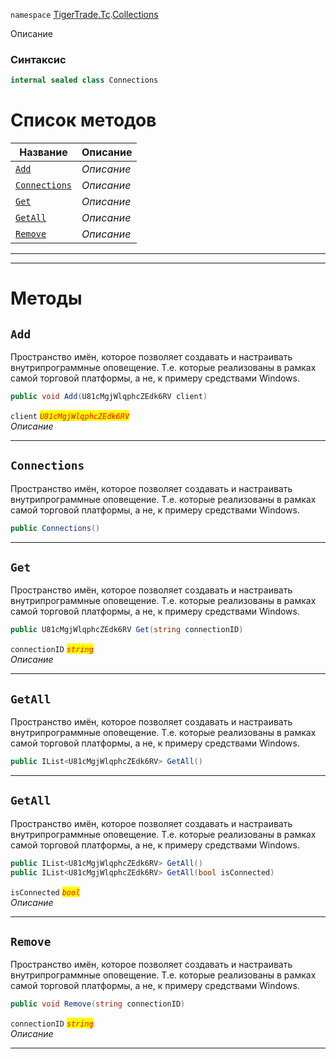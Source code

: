 
`namespace` [TigerTrade.Tc](../../TigerTrade.Tc.md).[Collections](../../TigerTrade.Tc/Collections.md)


Описание

### Синтаксис
```csharp
internal sealed class Connections
```


# Список методов
| Название | Описание |
| --- | --- |
| [`Add`](./Connections.cs/Методы/Add.md) | *Описание* |
| [`Connections`](./Connections.cs/Методы/Connections.md) | *Описание* |
| [`Get`](./Connections.cs/Методы/Get.md) | *Описание* |
| [`GetAll`](./Connections.cs/Методы/GetAll.md) | *Описание* |
| [`Remove`](./Connections.cs/Методы/Remove.md) | *Описание* |





***  
***  
# Методы

## `Add`
Пространство имён, которое позволяет создавать и настраивать внутрипрограммные оповещение. Т.е. которые реализованы в рамках самой торговой платформы, а не, к примеру средствами Windows.

```csharp
public void Add(U81cMgjWlqphcZEdk6RV client)
```

`client` <mark style="color:red;">*`U81cMgjWlqphcZEdk6RV`*</mark>  
 *Описание*  


***  

## `Connections`
Пространство имён, которое позволяет создавать и настраивать внутрипрограммные оповещение. Т.е. которые реализованы в рамках самой торговой платформы, а не, к примеру средствами Windows.

```csharp
public Connections()
```

***  

## `Get`
Пространство имён, которое позволяет создавать и настраивать внутрипрограммные оповещение. Т.е. которые реализованы в рамках самой торговой платформы, а не, к примеру средствами Windows.

```csharp
public U81cMgjWlqphcZEdk6RV Get(string connectionID)
```

`connectionID` <mark style="color:red;">*`string`*</mark>  
 *Описание*  


***  

## `GetAll`
Пространство имён, которое позволяет создавать и настраивать внутрипрограммные оповещение. Т.е. которые реализованы в рамках самой торговой платформы, а не, к примеру средствами Windows.

```csharp
public IList<U81cMgjWlqphcZEdk6RV> GetAll()
```

***  

## `GetAll`
Пространство имён, которое позволяет создавать и настраивать внутрипрограммные оповещение. Т.е. которые реализованы в рамках самой торговой платформы, а не, к примеру средствами Windows.

```csharp
public IList<U81cMgjWlqphcZEdk6RV> GetAll()
public IList<U81cMgjWlqphcZEdk6RV> GetAll(bool isConnected)
```

`isConnected` <mark style="color:red;">*`bool`*</mark>  
 *Описание*  


***  

## `Remove`
Пространство имён, которое позволяет создавать и настраивать внутрипрограммные оповещение. Т.е. которые реализованы в рамках самой торговой платформы, а не, к примеру средствами Windows.

```csharp
public void Remove(string connectionID)
```
`connectionID` <mark style="color:red;">*`string`*</mark>  
 *Описание*  


***  

